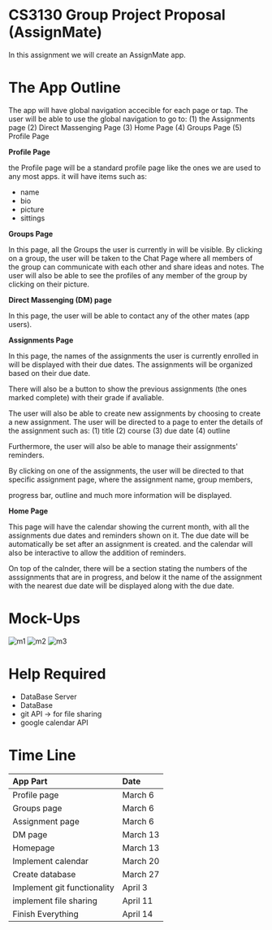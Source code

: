 # CS3130 Group Project Proposal (AssignMate)


In this assignment we will create an AssignMate app.

# The App Outline

The app will have global navigation accecible for each page or tap.
The user will be able to use the global navigation to go to:
(1) the Assignments page
(2) Direct Massenging Page
(3) Home Page
(4) Groups Page
(5) Profile Page


**Profile Page**

the Profile page will be a standard profile page like the ones we are used to any most apps.
it will have items such as:
- name
- bio
- picture
- sittings


**Groups Page**
	
In this page, all the Groups the user is currently in will be visible.
By clicking on a group, the user will be taken to the Chat Page where all members of the group can communicate with each other
and share ideas and notes. The user will also be able to see the profiles of any member of the group by clicking on their picture.


**Direct Massenging (DM) page**

In this page, the user will be able to contact any of the other mates (app users).


**Assignments Page**

In this page, the names of the assignments the user is currently enrolled in will be displayed with their due dates.
The assignments will be organized based on their due date.

There will also be a button to show the previous assignments (the ones marked complete) with their grade if avaliable.

The user will also be able to create new assignments by choosing to create a new assignment. The user will be directed to a page to enter
the details of the assignment such as:
(1) title
(2) course
(3) due date
(4) outline

Furthermore, the user will also be able to manage their assignments' reminders.

By clicking on one of the assignments, the user will be directed to that specific assignment page, where the assignment name, group members,

progress bar, outline and much more information will be displayed.

**Home Page**

This page will have the calendar showing the current month, with all the assignments due dates and reminders shown on it.
The due date will be automatically be set after an assignment is created.
and the calendar will also be interactive to allow the addition of reminders.

On top of the calnder, there will be a section stating the numbers of the asssignments that are in progress,
and below it the name of the assignment with the nearest due date will be displayed along with the due date.



# Mock-Ups

![m1](https://user-images.githubusercontent.com/61671055/218835376-ef58aeda-90f8-41d2-b54a-98b1b563ac45.jpg)
![m2](https://user-images.githubusercontent.com/61671055/218835396-5492c632-9a8a-46d5-8021-f4664b581551.jpg)
![m3](https://user-images.githubusercontent.com/61671055/218835404-abc01018-62dd-43ff-8a73-49b204e3d58b.jpg)



# Help Required

- DataBase Server
- DataBase
- git API -> for file sharing
- google calendar API

# Time Line


| App Part | Date |
|:---|:---|
| Profile page                | March 6  |
| Groups page                 | March 6  |  
| Assignment page             | March 6  | 
| DM page                     | March 13 |
| Homepage                    | March 13 |
| Implement calendar          | March 20 |
| Create database             | March 27 |
| Implement git functionality | April 3  |
| implement file sharing      | April 11 |
| Finish Everything           | April 14 |
